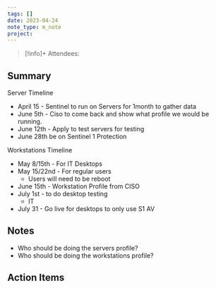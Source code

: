 ```yaml
---
tags: []
date: 2023-04-24
note_type: m_note
project:
---
```


> [!info]+
>Attendees: 


## Summary
Server  Timeline
* April 15 - Sentinel to run on Servers for 1month to gather data
* June 5th - Ciso to come back and show what profile we would be running.
* June 12th - Apply to test servers for testing
* June 28th be on Sentinel 1 Protection

Workstations Timeline
* May 8/15th - For IT Desktops
* May 15/22nd - For regular users
	* Users will need to be reboot
* June 15th - Workstation Profile from CISO
* July 1st - to do desktop testing
	* IT 
* July 31 - Go live for desktops to only use S1 AV


## Notes
* Who should be doing the servers profile?
* Who should be doing the workstations profile?


## Action Items

